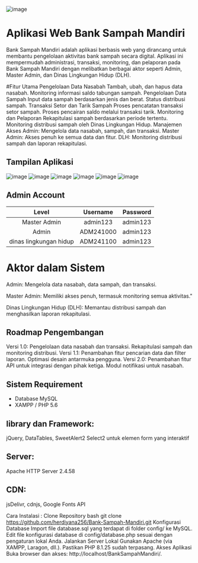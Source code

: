 ![image](https://github.com/user-attachments/assets/259d3631-03b3-4c8d-957b-43d26486c9cc)
# Aplikasi Web Bank Sampah Mandiri
Bank Sampah Mandiri adalah aplikasi berbasis web yang dirancang untuk membantu pengelolaan aktivitas bank sampah secara digital. Aplikasi ini mempermudah administrasi, transaksi, monitoring, dan pelaporan pada Bank Sampah Mandiri dengan melibatkan berbagai aktor seperti Admin, Master Admin, dan Dinas Lingkungan Hidup (DLH).

#Fitur Utama
Pengelolaan Data Nasabah
Tambah, ubah, dan hapus data nasabah.
Monitoring informasi saldo tabungan sampah.
Pengelolaan Data Sampah
Input data sampah berdasarkan jenis dan berat.
Status distribusi sampah.
Transaksi Setor dan Tarik Sampah
Proses pencatatan transaksi setor sampah.
Proses pencairan saldo melalui transaksi tarik.
Monitoring dan Pelaporan
Rekapitulasi sampah berdasarkan periode tertentu.
Monitoring distribusi sampah oleh Dinas Lingkungan Hidup.
Manajemen Akses
Admin: Mengelola data nasabah, sampah, dan transaksi.
Master Admin: Akses penuh ke semua data dan fitur.
DLH: Monitoring distribusi sampah dan laporan rekapitulasi.

## Tampilan Aplikasi
![image](https://github.com/user-attachments/assets/4371e06e-e4a8-4b98-9dd4-0bfb33f80972)
![image](https://github.com/user-attachments/assets/9b627fa1-5928-48e1-a704-23823ad85153)
![image](https://github.com/user-attachments/assets/92869ee2-8203-40a4-9b99-1c10ca7813ea)
![image](https://github.com/user-attachments/assets/4469f78b-7149-4106-9db6-ffd8b56c1720)
![image](https://github.com/user-attachments/assets/05b353fd-12dd-4068-b11c-f62f4c08cc98)
![image](https://github.com/user-attachments/assets/d55458d5-6b99-476d-9850-157133f127fd)



## Admin Account
|   Level   | Username  | Password   |
|:---------:|:---------:|-----------:|
| Master Admin     | admin123  | admin123   
| Admin            | ADM241000     | admin123
| dinas lingkungan hidup |   ADM241100 |    admin123

# Aktor dalam Sistem
Admin:
Mengelola data nasabah, data sampah, dan transaksi.

Master Admin:
Memiliki akses penuh, termasuk monitoring semua aktivitas."


Dinas Lingkungan Hidup (DLH):
Memantau distribusi sampah dan menghasilkan laporan rekapitulasi.

## Roadmap Pengembangan
Versi 1.0:
Pengelolaan data nasabah dan transaksi.
Rekapitulasi sampah dan monitoring distribusi.
Versi 1.1:
Penambahan fitur pencarian data dan filter laporan.
Optimasi desain antarmuka pengguna.
Versi 2.0:
Penambahan fitur API untuk integrasi dengan pihak ketiga.
Modul notifikasi untuk nasabah.

## Sistem Requirement
- Database MySQL
- XAMPP / PHP 5.6

## library dan Framework:
jQuery, DataTables, SweetAlert2
Select2 untuk elemen form yang interaktif

## Server:
Apache HTTP Server 2.4.58

## CDN:
jsDelivr, cdnjs, Google Fonts API

Cara Instalasi : 
Clone Repository
bash
git clone https://github.com/herdiyana256/Bank-Sampah-Mandiri.git
Konfigurasi Database
Import file database.sql yang terdapat di folder config/ ke MySQL.
Edit file konfigurasi database di config/database.php sesuai dengan pengaturan lokal Anda.
Jalankan Server Lokal
Gunakan Apache (via XAMPP, Laragon, dll.).
Pastikan PHP 8.1.25 sudah terpasang.
Akses Aplikasi
Buka browser dan akses: http://localhost/BankSampahMandiri/.
